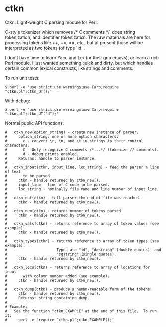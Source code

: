 # ctkn
Ctkn: Light-weight C parsing module for Perl.

C-style tokenizer which removes /* C comments */,
does string tokenization, and identifier tokenization.
The raw materials are here for processing tokens like ++, +=, ==, etc.,
but at present those will be interpreted as two tokens (of type 'id').

I don't have time to learn Yacc and Lex (or their gnu equivs),
or learn a rich Perl module.
I just wanted something quick and dirty,
but which handles certain common lexical constructs,
like strings and comments.

To run unit tests:
```
$ perl -e 'use strict;use warnings;use Carp;require "ctkn.pl";ctkn_UT();'
```

With debug:
```
$ perl -e 'use strict;use warnings;use Carp;require "ctkn.pl";ctkn_UT("d");'
```

Normal public API functions:
```
#   ctkn_new(option_string) - create new instance of parser.
#     option_string: one or more option characters:
#       c - convert \r, \n, and \t in strings to their control characters.
#       C - Only recognize C comments /*...*/ (tokenize // comments).
#       d - debug prints enabled.
#     Returns: handle to parser instance.
#
#   ctkn_input(ctkn, input_line, loc_string) - feed the parser a line of text
#       to be parsed.
#     ctkn - handle returned by ctkn_new().
#     input_line - line of C code to be parsed.
#     loc_string - nominally file name and line number of input_line.
#
#   ctkn_eof(ctkn) - tell parser the end-of-file was reached.
#     ctkn - handle returned by ctkn_new().
#
#   ctkn_num(ctkn) - returns number of tokens parsed.
#     ctkn - handle returned by ctkn_new().
#
#   ctkn_vals(ctkn) - returns reference to array of token values (see example).
#     ctkn - handle returned by ctkn_new().
#
#   ctkn_types(ctkn) - returns reference to array of token types (see example).
#                      Types are "id", "dqstring" (double quotes), and
#                      "sqstring" (single quotes).
#     ctkn - handle returned by ctkn_new().
#
#   ctkn_locs(ctkn) - returns reference to array of locations for input
#       with column number added (see example).
#     ctkn - handle returned by ctkn_new().
#
#   ctkn_dump(ctkn) - produce a human-readable form of the tokens.
#     ctkn - handle returned by ctkn_new().
#     Returns: string containing dump.
#
# Example:
#   See the function "ctkn_EXAMPLE" at the end of this file.  To run it:
#     perl -e 'require "ctkn.pl";ctkn_EXAMPLE();'
```
